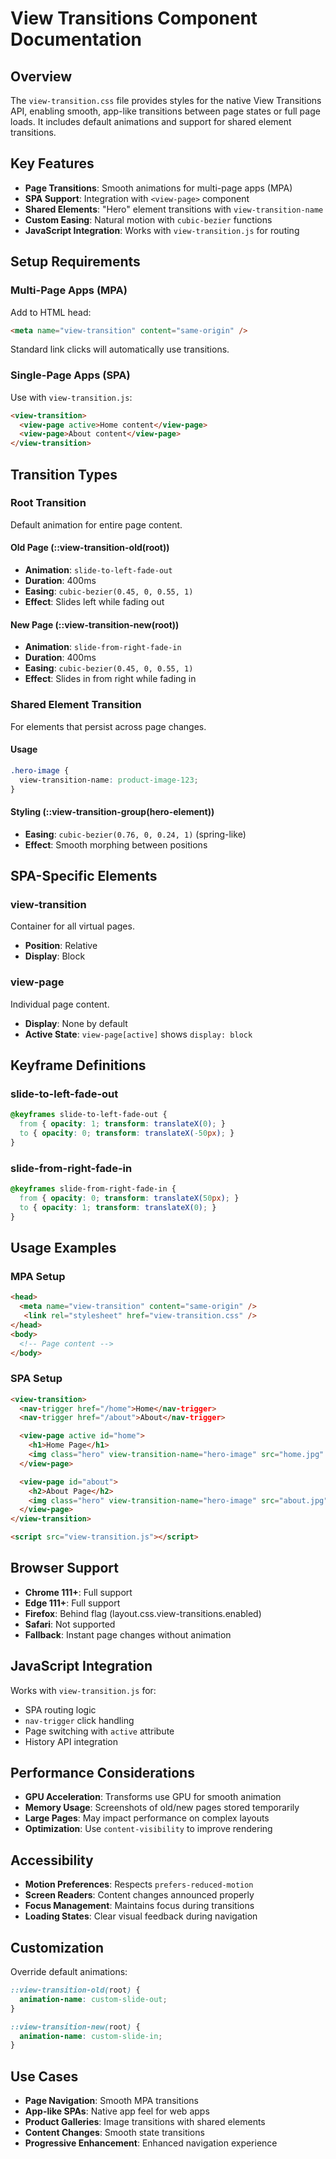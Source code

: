 # View Transitions Component Documentation

## Overview
The `view-transition.css` file provides styles for the native View Transitions API, enabling smooth, app-like transitions between page states or full page loads. It includes default animations and support for shared element transitions.

## Key Features
- **Page Transitions**: Smooth animations for multi-page apps (MPA)
- **SPA Support**: Integration with `<view-page>` component
- **Shared Elements**: "Hero" element transitions with `view-transition-name`
- **Custom Easing**: Natural motion with `cubic-bezier` functions
- **JavaScript Integration**: Works with `view-transition.js` for routing

## Setup Requirements

### Multi-Page Apps (MPA)
Add to HTML head:
```html
<meta name="view-transition" content="same-origin" />
```
Standard link clicks will automatically use transitions.

### Single-Page Apps (SPA)
Use with `view-transition.js`:
```html
<view-transition>
  <view-page active>Home content</view-page>
  <view-page>About content</view-page>
</view-transition>
```

## Transition Types

### Root Transition
Default animation for entire page content.

#### Old Page (::view-transition-old(root))
- **Animation**: `slide-to-left-fade-out`
- **Duration**: 400ms
- **Easing**: `cubic-bezier(0.45, 0, 0.55, 1)`
- **Effect**: Slides left while fading out

#### New Page (::view-transition-new(root))
- **Animation**: `slide-from-right-fade-in`
- **Duration**: 400ms
- **Easing**: `cubic-bezier(0.45, 0, 0.55, 1)`
- **Effect**: Slides in from right while fading in

### Shared Element Transition
For elements that persist across page changes.

#### Usage
```css
.hero-image {
  view-transition-name: product-image-123;
}
```

#### Styling (::view-transition-group(hero-element))
- **Easing**: `cubic-bezier(0.76, 0, 0.24, 1)` (spring-like)
- **Effect**: Smooth morphing between positions

## SPA-Specific Elements

### view-transition
Container for all virtual pages.
- **Position**: Relative
- **Display**: Block

### view-page
Individual page content.
- **Display**: None by default
- **Active State**: `view-page[active]` shows `display: block`

## Keyframe Definitions

### slide-to-left-fade-out
```css
@keyframes slide-to-left-fade-out {
  from { opacity: 1; transform: translateX(0); }
  to { opacity: 0; transform: translateX(-50px); }
}
```

### slide-from-right-fade-in
```css
@keyframes slide-from-right-fade-in {
  from { opacity: 0; transform: translateX(50px); }
  to { opacity: 1; transform: translateX(0); }
}
```

## Usage Examples

### MPA Setup
```html
<head>
  <meta name="view-transition" content="same-origin" />
   <link rel="stylesheet" href="view-transition.css" />
</head>
<body>
  <!-- Page content -->
</body>
```

### SPA Setup
```html
<view-transition>
  <nav-trigger href="/home">Home</nav-trigger>
  <nav-trigger href="/about">About</nav-trigger>

  <view-page active id="home">
    <h1>Home Page</h1>
    <img class="hero" view-transition-name="hero-image" src="home.jpg" />
  </view-page>

  <view-page id="about">
    <h2>About Page</h2>
    <img class="hero" view-transition-name="hero-image" src="about.jpg" />
  </view-page>
</view-transition>

<script src="view-transition.js"></script>
```

## Browser Support
- **Chrome 111+**: Full support
- **Edge 111+**: Full support
- **Firefox**: Behind flag (layout.css.view-transitions.enabled)
- **Safari**: Not supported
- **Fallback**: Instant page changes without animation

## JavaScript Integration
Works with `view-transition.js` for:
- SPA routing logic
- `nav-trigger` click handling
- Page switching with `active` attribute
- History API integration

## Performance Considerations
- **GPU Acceleration**: Transforms use GPU for smooth animation
- **Memory Usage**: Screenshots of old/new pages stored temporarily
- **Large Pages**: May impact performance on complex layouts
- **Optimization**: Use `content-visibility` to improve rendering

## Accessibility
- **Motion Preferences**: Respects `prefers-reduced-motion`
- **Screen Readers**: Content changes announced properly
- **Focus Management**: Maintains focus during transitions
- **Loading States**: Clear visual feedback during navigation

## Customization
Override default animations:
```css
::view-transition-old(root) {
  animation-name: custom-slide-out;
}

::view-transition-new(root) {
  animation-name: custom-slide-in;
}
```

## Use Cases
- **Page Navigation**: Smooth MPA transitions
- **App-like SPAs**: Native app feel for web apps
- **Product Galleries**: Image transitions with shared elements
- **Content Changes**: Smooth state transitions
- **Progressive Enhancement**: Enhanced navigation experience